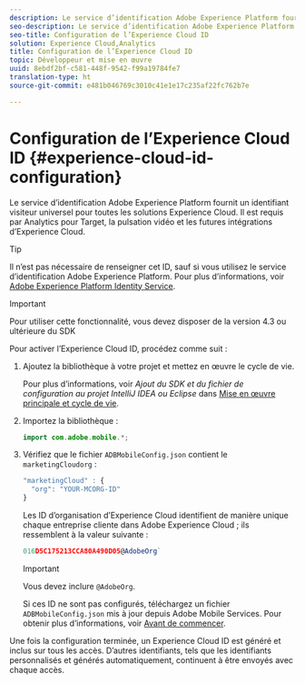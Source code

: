 ```yaml
---
description: Le service d’identification Adobe Experience Platform fournit un identifiant visiteur universel pour toutes les solutions Experience Cloud. Il est requis par Analytics pour Target, la pulsation vidéo et les futures intégrations d’Experience Cloud.
seo-description: Le service d’identification Adobe Experience Platform fournit un identifiant visiteur universel pour toutes les solutions Experience Cloud. Il est requis par Analytics pour Target, la pulsation vidéo et les futures intégrations d’Experience Cloud.
seo-title: Configuration de l’Experience Cloud ID
solution: Experience Cloud,Analytics
title: Configuration de l’Experience Cloud ID
topic: Développeur et mise en œuvre
uuid: 8ebdf2bf-c581-448f-9542-f99a19784fe7
translation-type: ht
source-git-commit: e481b046769c3010c41e1e17c235af22fc762b7e

---
```



# Configuration de l’Experience Cloud ID {#experience-cloud-id-configuration}

Le service d’identification Adobe Experience Platform fournit un identifiant visiteur universel pour toutes les solutions Experience Cloud. Il est requis par Analytics pour Target, la pulsation vidéo et les futures intégrations d’Experience Cloud.

>[!TIP]
>
>Il n’est pas nécessaire de renseigner cet ID, sauf si vous utilisez le service d’identification Adobe Experience Platform. Pour plus d’informations, voir [Adobe Experience Platform Identity Service](https://marketing.adobe.com/resources/help/fr_FR/mcvid/).

>[!IMPORTANT]
>
>Pour utiliser cette fonctionnalité, vous devez disposer de la version 4.3 ou ultérieure du SDK

Pour activer l’Experience Cloud ID, procédez comme suit :

1. Ajoutez la bibliothèque à votre projet et mettez en œuvre le cycle de vie.

   Pour plus d’informations, voir *Ajout du SDK et du fichier de configuration au projet IntelliJ IDEA ou Eclipse* dans [Mise en œuvre principale et cycle de vie](/help/android/getting-started/dev-qs.md).

1. Importez la bibliothèque :

   ```java
   import com.adobe.mobile.*;
   ```

1. Vérifiez que le fichier `ADBMobileConfig.json` contient le `marketingCloudorg` :

   ```js
   "marketingCloud" : { 
     "org": "YOUR-MCORG-ID" 
   }
   ```

   Les ID d’organisation d’Experience Cloud identifient de manière unique chaque entreprise cliente dans Adobe Experience Cloud ; ils ressemblent à la valeur suivante :

   ```js
   016D5C175213CCA80A490D05@AdobeOrg`
   ```

   >[!IMPORTANT]
   >
   >Vous devez inclure `@AdobeOrg`.

   Si ces ID ne sont pas configurés, téléchargez un fichier `ADBMobileConfig.json` mis à jour depuis Adobe Mobile Services. Pour obtenir plus d’informations, voir [Avant de commencer](/help/android/getting-started/requirements.md).

Une fois la configuration terminée, un Experience Cloud ID est généré et inclus sur tous les accès. D’autres identifiants, tels que les identifiants personnalisés et générés automatiquement, continuent à être envoyés avec chaque accès.
